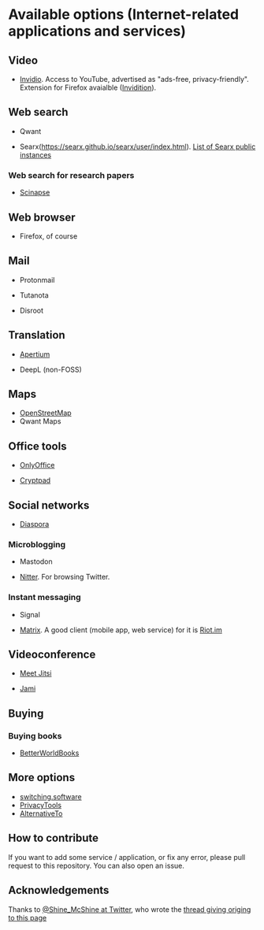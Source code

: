 # Available options (Internet-related applications and services)



## Video

* [Invidio](https://invidio.us). Access to YouTube, advertised as "ads-free, privacy-friendly". Extension for Firefox avaialble ([Invidition](https://addons.mozilla.org/en-US/firefox/addon/invidition/)).

## Web search

* Qwant

* Searx(https://searx.github.io/searx/user/index.html). [List of Searx public instances](https://asciimoo.github.io/searx/user/public_instances.html)

### Web search for research papers

* [Scinapse](https://scinapse.io/)

## Web browser

* Firefox, of course

## Mail

* Protonmail

* Tutanota

* Disroot

## Translation

* [Apertium](https://www.apertium.org/)

* DeepL (non-FOSS)

## Maps

* [OpenStreetMap](https://openstreetmap.org)
* Qwant Maps

## Office tools

* [OnlyOffice](https://onlyoffice.com)

* [Cryptpad](cryptpad.fr)

## Social networks

* [Diaspora](https://diasporafoundation.org)


### Microblogging

* Mastodon

* [Nitter](https://nitter.net). For browsing Twitter.

### Instant messaging

* Signal

* [Matrix](https://matrix.org). A good client (mobile app, web service) for it is [Riot.im](https://riot.im)

## Videoconference

* [Meet Jitsi](https://meet.jit.si)

* [Jami](https://jami.net)

## Buying

### Buying books

* [BetterWorldBooks](https://betterworldbooks.com)

## More options

* [switching.software](https://switching.software/)
* [PrivacyTools](https://www.privacytools.io/)
* [AlternativeTo](https://alternativeto.net)

## How to contribute

If you want to add some service / application, or fix any error, please pull request to this repository. You can also open an issue.

## Acknowledgements

Thanks to [@Shine_McShine at Twitter](https://twitter.com/Shine_McShine), who wrote the [thread giving origing to this page](https://twitter.com/Shine_McShine/status/1216368077568389127)
